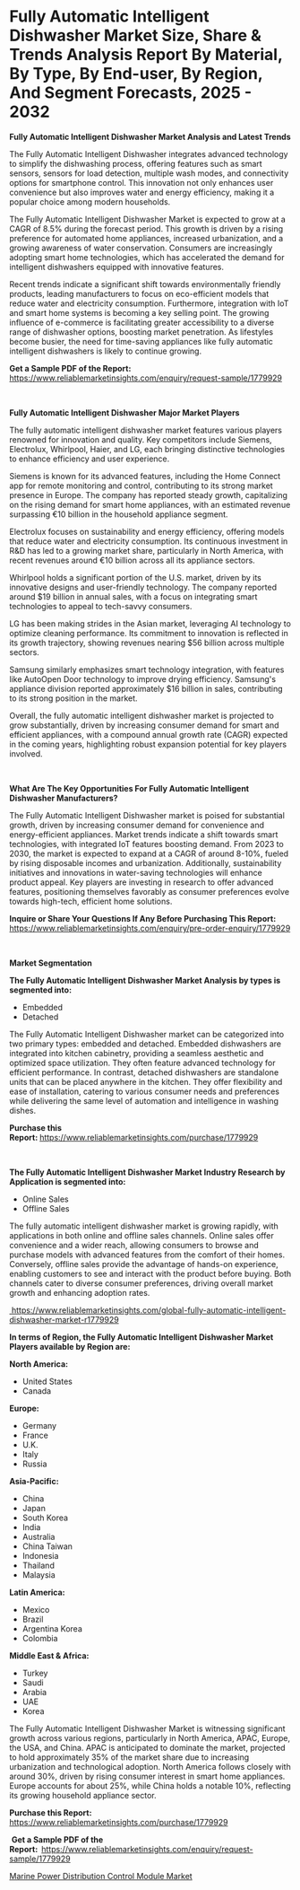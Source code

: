 <p><h1>Fully Automatic Intelligent Dishwasher Market Size, Share & Trends Analysis Report By Material, By Type, By End-user, By Region, And Segment Forecasts, 2025 - 2032</h1></p><p><strong>Fully Automatic Intelligent Dishwasher Market Analysis and Latest Trends</strong></p>
<p><p>The Fully Automatic Intelligent Dishwasher integrates advanced technology to simplify the dishwashing process, offering features such as smart sensors, sensors for load detection, multiple wash modes, and connectivity options for smartphone control. This innovation not only enhances user convenience but also improves water and energy efficiency, making it a popular choice among modern households.</p><p>The Fully Automatic Intelligent Dishwasher Market is expected to grow at a CAGR of 8.5% during the forecast period. This growth is driven by a rising preference for automated home appliances, increased urbanization, and a growing awareness of water conservation. Consumers are increasingly adopting smart home technologies, which has accelerated the demand for intelligent dishwashers equipped with innovative features. </p><p>Recent trends indicate a significant shift towards environmentally friendly products, leading manufacturers to focus on eco-efficient models that reduce water and electricity consumption. Furthermore, integration with IoT and smart home systems is becoming a key selling point. The growing influence of e-commerce is facilitating greater accessibility to a diverse range of dishwasher options, boosting market penetration. As lifestyles become busier, the need for time-saving appliances like fully automatic intelligent dishwashers is likely to continue growing.</p></p>
<p><strong>Get a Sample PDF of the Report:&nbsp;</strong> <a href="https://www.reliablemarketinsights.com/enquiry/request-sample/1779929?utm_campaign=1894&utm_medium=2&utm_source=Github&utm_content=ia&utm_term=25032025&utm_id=fully-automatic-intelligent-dishwasher">https://www.reliablemarketinsights.com/enquiry/request-sample/1779929</a></p>
<p>&nbsp;</p>
<p><strong>Fully Automatic Intelligent Dishwasher Major Market Players</strong></p>
<p><p>The fully automatic intelligent dishwasher market features various players renowned for innovation and quality. Key competitors include Siemens, Electrolux, Whirlpool, Haier, and LG, each bringing distinctive technologies to enhance efficiency and user experience.</p><p>Siemens is known for its advanced features, including the Home Connect app for remote monitoring and control, contributing to its strong market presence in Europe. The company has reported steady growth, capitalizing on the rising demand for smart home appliances, with an estimated revenue surpassing €10 billion in the household appliance segment.</p><p>Electrolux focuses on sustainability and energy efficiency, offering models that reduce water and electricity consumption. Its continuous investment in R&D has led to a growing market share, particularly in North America, with recent revenues around €10 billion across all its appliance sectors.</p><p>Whirlpool holds a significant portion of the U.S. market, driven by its innovative designs and user-friendly technology. The company reported around $19 billion in annual sales, with a focus on integrating smart technologies to appeal to tech-savvy consumers.</p><p>LG has been making strides in the Asian market, leveraging AI technology to optimize cleaning performance. Its commitment to innovation is reflected in its growth trajectory, showing revenues nearing $56 billion across multiple sectors.</p><p>Samsung similarly emphasizes smart technology integration, with features like AutoOpen Door technology to improve drying efficiency. Samsung's appliance division reported approximately $16 billion in sales, contributing to its strong position in the market.</p><p>Overall, the fully automatic intelligent dishwasher market is projected to grow substantially, driven by increasing consumer demand for smart and efficient appliances, with a compound annual growth rate (CAGR) expected in the coming years, highlighting robust expansion potential for key players involved.</p></p>
<p>&nbsp;</p>
<p><strong>What Are The Key Opportunities For Fully Automatic Intelligent Dishwasher Manufacturers?</strong></p>
<p><p>The Fully Automatic Intelligent Dishwasher market is poised for substantial growth, driven by increasing consumer demand for convenience and energy-efficient appliances. Market trends indicate a shift towards smart technologies, with integrated IoT features boosting demand. From 2023 to 2030, the market is expected to expand at a CAGR of around 8-10%, fueled by rising disposable incomes and urbanization. Additionally, sustainability initiatives and innovations in water-saving technologies will enhance product appeal. Key players are investing in research to offer advanced features, positioning themselves favorably as consumer preferences evolve towards high-tech, efficient home solutions.</p></p>
<p><strong>Inquire or Share Your Questions If Any Before Purchasing This Report:</strong> <a href="https://www.reliablemarketinsights.com/enquiry/pre-order-enquiry/1779929?utm_campaign=1894&utm_medium=2&utm_source=Github&utm_content=ia&utm_term=25032025&utm_id=fully-automatic-intelligent-dishwasher">https://www.reliablemarketinsights.com/enquiry/pre-order-enquiry/1779929</a></p>
<p>&nbsp;</p>
<p><strong>Market Segmentation</strong></p>
<p><strong>The Fully Automatic Intelligent Dishwasher Market Analysis by types is segmented into:</strong></p>
<p><ul><li>Embedded</li><li>Detached</li></ul></p>
<p><p>The Fully Automatic Intelligent Dishwasher market can be categorized into two primary types: embedded and detached. Embedded dishwashers are integrated into kitchen cabinetry, providing a seamless aesthetic and optimized space utilization. They often feature advanced technology for efficient performance. In contrast, detached dishwashers are standalone units that can be placed anywhere in the kitchen. They offer flexibility and ease of installation, catering to various consumer needs and preferences while delivering the same level of automation and intelligence in washing dishes.</p></p>
<p><strong>Purchase this Report:&nbsp;</strong><a href="https://www.reliablemarketinsights.com/purchase/1779929?utm_campaign=1894&utm_medium=2&utm_source=Github&utm_content=ia&utm_term=25032025&utm_id=fully-automatic-intelligent-dishwasher">https://www.reliablemarketinsights.com/purchase/1779929</a></p>
<p>&nbsp;</p>
<p><strong>The Fully Automatic Intelligent Dishwasher Market Industry Research by Application is segmented into:</strong></p>
<p><ul><li>Online Sales</li><li>Offline Sales</li></ul></p>
<p><p>The fully automatic intelligent dishwasher market is growing rapidly, with applications in both online and offline sales channels. Online sales offer convenience and a wider reach, allowing consumers to browse and purchase models with advanced features from the comfort of their homes. Conversely, offline sales provide the advantage of hands-on experience, enabling customers to see and interact with the product before buying. Both channels cater to diverse consumer preferences, driving overall market growth and enhancing adoption rates.</p></p>
<p><a href="https://www.reliablemarketinsights.com/global-fully-automatic-intelligent-dishwasher-market-r1779929?utm_campaign=1894&utm_medium=2&utm_source=Github&utm_content=ia&utm_term=25032025&utm_id=fully-automatic-intelligent-dishwasher">&nbsp;https://www.reliablemarketinsights.com/global-fully-automatic-intelligent-dishwasher-market-r1779929</a></p>
<p><strong>In terms of Region, the Fully Automatic Intelligent Dishwasher Market Players available by Region are:</strong></p>
<p>
    <p> <strong> North America: </strong>
        <ul>
            <li>United States</li>
            <li>Canada</li>
        </ul>
        </p> 
    <p> <strong> Europe: </strong>
        <ul>
            <li>Germany</li>
            <li>France</li>
            <li>U.K.</li>
            <li>Italy</li>
            <li>Russia</li>
        </ul>
        </p> 
    <p> <strong> Asia-Pacific: </strong>
        <ul>
            <li>China</li>
            <li>Japan</li>
            <li>South Korea</li>
            <li>India</li>
            <li>Australia</li>
            <li>China Taiwan</li>
            <li>Indonesia</li>
            <li>Thailand</li>
            <li>Malaysia</li>
        </ul>
        </p> 
    <p> <strong> Latin America: </strong>
        <ul>
            <li>Mexico</li>
            <li>Brazil</li>
            <li>Argentina Korea</li>
            <li>Colombia</li>
        </ul>
        </p> 
    <p> <strong> Middle East & Africa: </strong>
        <ul>
            <li>Turkey</li>
            <li>Saudi</li>
            <li>Arabia</li>
            <li>UAE</li>
            <li>Korea</li>
        </ul>
    </p>
    </p>
<p><p>The Fully Automatic Intelligent Dishwasher Market is witnessing significant growth across various regions, particularly in North America, APAC, Europe, the USA, and China. APAC is anticipated to dominate the market, projected to hold approximately 35% of the market share due to increasing urbanization and technological adoption. North America follows closely with around 30%, driven by rising consumer interest in smart home appliances. Europe accounts for about 25%, while China holds a notable 10%, reflecting its growing household appliance sector.</p></p>
<p><strong>Purchase this Report: </strong><a href="https://www.reliablemarketinsights.com/purchase/1779929?utm_campaign=1894&utm_medium=2&utm_source=Github&utm_content=ia&utm_term=25032025&utm_id=fully-automatic-intelligent-dishwasher">https://www.reliablemarketinsights.com/purchase/1779929</a></p>
<p>&nbsp;<strong>Get a Sample PDF of the Report:&nbsp;&nbsp;</strong><a href="https://www.reliablemarketinsights.com/enquiry/request-sample/1779929?utm_campaign=1894&utm_medium=2&utm_source=Github&utm_content=ia&utm_term=25032025&utm_id=fully-automatic-intelligent-dishwasher">https://www.reliablemarketinsights.com/enquiry/request-sample/1779929</a></p>
<p><strong></strong></p>
<p><p><a href="https://github.com/hgf64gh/Market-Research-Report-List-2/blob/main/marine-power-distribution-control-module-market.md?utm_campaign=1894&utm_medium=2&utm_source=Github&utm_content=ia&utm_term=25032025&utm_id=fully-automatic-intelligent-dishwasher">Marine Power Distribution Control Module Market</a></p></p>